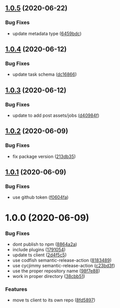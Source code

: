 ## [1.0.5](https://github.com/open-dam/open-dam-ts-client/compare/v1.0.4...v1.0.5) (2020-06-22)


### Bug Fixes

* update metadata type ([6459bdc](https://github.com/open-dam/open-dam-ts-client/commit/6459bdc7195a1b43e8422aec9e35b1f0226d3f3d))

## [1.0.4](https://github.com/open-dam/open-dam-ts-client/compare/v1.0.3...v1.0.4) (2020-06-12)


### Bug Fixes

* update task schema ([dc16866](https://github.com/open-dam/open-dam-ts-client/commit/dc1686699ee79e081e9bd5e203f39d5467e272af))

## [1.0.3](https://github.com/open-dam/open-dam-ts-client/compare/v1.0.2...v1.0.3) (2020-06-12)


### Bug Fixes

* update to add post assets/jobs ([d40984f](https://github.com/open-dam/open-dam-ts-client/commit/d40984f2f4fd1388d14a6150b927d51a5d949a12))

## [1.0.2](https://github.com/open-dam/open-dam-ts-client/compare/v1.0.1...v1.0.2) (2020-06-09)


### Bug Fixes

* fix package version ([213db35](https://github.com/open-dam/open-dam-ts-client/commit/213db355780ba8dc4f01c87bdf21ae386b0a1741))

## [1.0.1](https://github.com/open-dam/open-dam-ts-client/compare/v1.0.0...v1.0.1) (2020-06-09)


### Bug Fixes

* use github token ([f0604fa](https://github.com/open-dam/open-dam-ts-client/commit/f0604fa3949a3a69c034b12757a6627a8fa8a9cb))

# 1.0.0 (2020-06-09)


### Bug Fixes

* dont publish to npm ([8864a2a](https://github.com/open-dam/open-dam-ts-client/commit/8864a2a0ce56094c5932d1238998be26e4016bf1))
* include plugins ([1791054](https://github.com/open-dam/open-dam-ts-client/commit/1791054ed285eecdfceffb8bdba53c32b9281c6a))
* update ts client ([2d4f5c5](https://github.com/open-dam/open-dam-ts-client/commit/2d4f5c5fb5f52ee7216641be36d93fd918b34508))
* use codfish semantic-release-action ([8183489](https://github.com/open-dam/open-dam-ts-client/commit/8183489b95ff9a9a8de2fb0c68fc2adbf39c78f3))
* use cycjimmy semantic-release-action ([c23bd3f](https://github.com/open-dam/open-dam-ts-client/commit/c23bd3ffc0f1c3a11826bf21fadc7e127ce6b75c))
* use the proper repository name ([98f7e88](https://github.com/open-dam/open-dam-ts-client/commit/98f7e88972317c208a5c08d6d754031316e84cbc))
* work in proper directory ([38cbb51](https://github.com/open-dam/open-dam-ts-client/commit/38cbb511865ec062487bb26b7192f0d6d06d1624))


### Features

* move ts client to its own repo ([8fd5897](https://github.com/open-dam/open-dam-ts-client/commit/8fd5897636b5008add47415899b6d6656382abe7))
